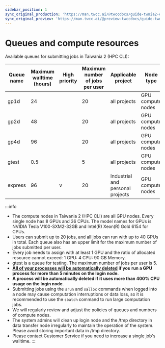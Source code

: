 ```yaml
---
sidebar_position: 1
sync_original_production: 'https://man.twcc.ai/@twccdocs/guide-twnia2-queue-en' 
sync_original_preview: 'https://man.twcc.ai/@preview-twccdocs/guide-twnia2-queue-en'
---
```


# Queues and compute resources

Available queues for submitting jobs in Taiwania 2 (HPC CLI):

| Queue name | Maximum walltime (hours) | High priority | Maximum number of jobs per user | Applicable project       | Node type   |
| ---------- | ------------------ | -------- | ---------------- | -------------- | ------------ |
| gp1d       | 24                 |          | 20               | all projects   | GPU compute nodes |
| gp2d       | 48                 |          | 20               | all projects   | GPU compute nodes|
| gp4d       | 96                 |          | 20               | all projects   | GPU compute nodes |
| gtest      | 0.5                |          | 5                | all projects   | GPU compute nodes |
| express    | 96                 | v        | 20               | Industrial and personal projects | GPU compute nodes |

:::info
- The compute nodes in Taiwania 2 (HPC CLI) are all GPU nodes. Every single node has 8 GPUs and 36 CPUs. The model names for GPUs is NVIDIA Tesla V100-SXM2-32GB and Intel(R) Xeon(R) Gold 6154 for CPUs.
- Users can submit up to 20 jobs, and all jobs can run with up to 40 GPUs in total. Each queue also has an upper limit for the maximum number of jobs submitted per user.
- Every job needs to assign with at least 1 GPU and the ratio of allocated resource cannot exceed: 1 GPU: 4 CPU: 90 GB Memory.
- gtest is a queue for testing. The maximum number of jobs per user is 5.
- **<ins>All of your processes will be automatically deleted</ins> if you run a GPU process for more than 5 minutes on the login node.**
- **A process will be automatically deleted if it uses more than 400% CPU usage on the login node**.
- Submitting jobs using the `srun` and `salloc` commands when logged into a node may cause computation interruptions or data loss, so it is recommended to use the `sbatch` command to run large computation jobs.
- We will regularly review and adjust the policies of queues and numbers of compute nodes. 
- The system admins will clean up login node and the /tmp directory in data transfer node irregularly to maintain the operation of the system. Please avoid storing important data in /tmp directory.
- Please contact Customer Service if you need to increase a single job's walltime.
:::